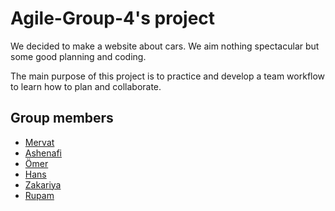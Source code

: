 # Agile-Group-4's project

We decided to make a website about cars. We aim nothing spectacular but
some good planning and coding.

The main purpose of this project is to practice and develop a team workflow to
learn how to plan and collaborate.

## Group members

- [Mervat](#link)
- [Ashenafi](#link)
- [Ömer](#link)
- [Hans](#link)
- [Zakariya](#link)
- [Rupam](https://github.com/Rphoof)
